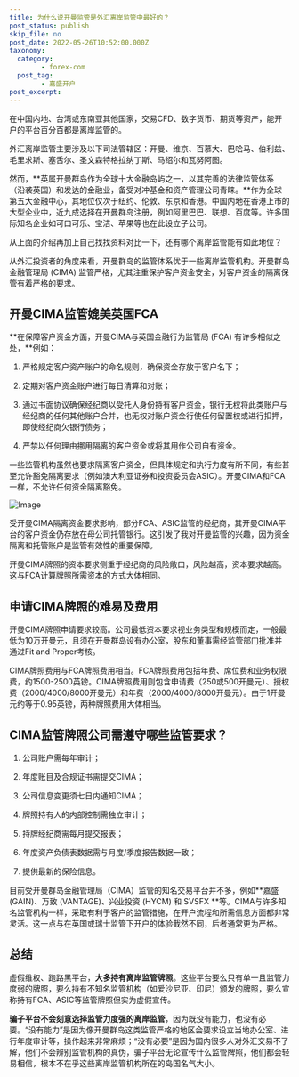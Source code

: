 ```yaml
---
title: 为什么说开曼监管是外汇离岸监管中最好的？
post_status: publish
skip_file: no
post_date: 2022-05-26T10:52:00.000Z
taxonomy:
  category:
        - forex-com
  post_tag:
        - 嘉盛开户
post_excerpt: 
---
```

在中国内地、台湾或东南亚其他国家，交易CFD、数字货币、期货等资产，能开户的平台百分百都是离岸监管的。

外汇离岸监管主要涉及以下司法管辖区：开曼、维京、百慕大、巴哈马、伯利兹、毛里求斯、塞舌尔、圣文森特格拉纳丁斯、马绍尔和瓦努阿图。

然而，**英属开曼群岛作为全球十大金融岛屿之一，以其完善的法律监管体系（沿袭英国）和发达的金融业，备受对冲基金和资产管理公司青睐。**作为全球第五大金融中心，其地位仅次于纽约、伦敦、东京和香港。中国内地在香港上市的大型企业中，近九成选择在开曼群岛注册，例如阿里巴巴、联想、百度等。许多国际知名企业如可口可乐、宝洁、苹果等也在此设立子公司。

从上面的介绍再加上自己找找资料对比一下，还有哪个离岸监管能有如此地位？

从外汇投资者的角度来看，开曼群岛的监管体系优于一些离岸监管机构。开曼群岛金融管理局 (CIMA) 监管严格，尤其注重保护客户资金安全，对客户资金的隔离保管有着严格的要求。

## 开曼CIMA监管媲美英国FCA

**在保障客户资金方面，开曼CIMA与英国金融行为监管局 (FCA) 有许多相似之处，**例如：

1. 严格规定客户资产账户的命名规则，确保资金存放于客户名下；

1. 定期对客户资金账户进行每日清算和对账；

1. 通过书面协议确保经纪商以受托人身份持有客户资金，银行无权将此类账户与经纪商的任何其他账户合并，也无权对账户资金行使任何留置权或进行扣押，即使经纪商欠银行债务；

1. 严禁以任何理由挪用隔离的客户资金或将其用作公司自有资金。

一些监管机构虽然也要求隔离客户资金，但具体规定和执行力度有所不同，有些甚至允许豁免隔离要求（例如澳大利亚证券和投资委员会ASIC）。开曼CIMA和FCA一样，不允许任何资金隔离豁免。

![Image](https://prod-files-secure.s3.us-west-2.amazonaws.com/39ed1227-6d7d-4570-be36-9ccd4a2c4241/bd849744-3fcb-4a37-8312-357962c8f065/image.png?X-Amz-Algorithm=AWS4-HMAC-SHA256&X-Amz-Content-Sha256=UNSIGNED-PAYLOAD&X-Amz-Credential=ASIAZI2LB466QPSNTYBB%2F20250404%2Fus-west-2%2Fs3%2Faws4_request&X-Amz-Date=20250404T041357Z&X-Amz-Expires=3600&X-Amz-Security-Token=IQoJb3JpZ2luX2VjEJT%2F%2F%2F%2F%2F%2F%2F%2F%2F%2FwEaCXVzLXdlc3QtMiJIMEYCIQDesgzZbD4cs8DE%2FzrYdE9vEp%2BhLRkWrZzkUc2HoI4hAgIhAL%2FoV9NfNFf9nvFiThoNHEisuD3Ddm9wyccy3mX2vFONKogECP3%2F%2F%2F%2F%2F%2F%2F%2F%2F%2FwEQABoMNjM3NDIzMTgzODA1Igw6g1ZFvVwZvL7sXVMq3APaJ4QmXv%2F81Y9GjmP8ULpjv7LztucHulBPJhNY0aoVn6z31xUBQDvJKy1UGCQJWao1CxdBOUu1AovLsB2S09aAzy5zA2iMCRu1jTyqDkq2znV%2F2Q3cHjzxm7GubpKNYvzfGwielXRpvvYOadFwpezmpOzN2vAPI19Sg805PaxEP4MnVWK6LJymAKgA9DQQgvp1ySCrnkR2KWAdInKGK%2B%2Fm%2FUCVW3gmnXkxAkSPtWye7NpIsU56fMCPOguOxRATE6nXlpBeMqqFmTxxMOV1yorCFCpbn3DwL2KPpbjmSIvC1NBjiF9a%2Bt83NTnNdU0P%2FBPzftmWdIcSIMACm15IPBWouGc44xfdVH%2F8sJlRdLXOqXqCPZ1%2Biaf4OQqPje5Fnom0ijzHdnpA9X%2BKlOMn8E2gY1MyTjihI7KPhK4tYcn8H3rZ5SBr7mc4QQuhavoWHBwc0oBY90S2wKceEPmlqya%2FwzlCLJN%2FxHdif%2FPgi0qpaRefkjgvbyPfDF3F7H%2BBgmqj37qzsgBP%2BNq7YTlHxZ6HXrUcmgbn3zbwrnYvfCboFz9Jbrza6s0w8Ve21OzTeN3lKMCKNQJY6kUtB5tVU3ktxd4rYTlI21wnCiviv2X%2FSvE2IeoAFUtt%2BYqeMjCXqr2%2FBjqkAceODnt2iHITEK6AP%2FkVhRWiEttP5y%2Bha6x4hd8c5kyCAmc6iVU0M2DiVOlDzNFPmRvH%2B7O3YgiMm%2BAsEFCUOZ9jmxvgqjo6vzQAlke952Xa2wGMT4oQM%2BfglEguPIovX9%2BHrv7whoORvPVp6uYq7wQ5yx%2BG8btUL%2Fc%2FJ1Uqka8no1bt7LfFfOJZLypxGd3hKRHkHd%2BAXQfNkFDTJpDHSU8ZEthV&X-Amz-Signature=0b9392c7d39333d1977f655b21eef181c1d2896a2975ba0378339cb403fbd41b&X-Amz-SignedHeaders=host&x-id=GetObject)

受开曼CIMA隔离资金要求影响，部分FCA、ASIC监管的经纪商，其开曼CIMA平台的客户资金仍存放在母公司托管银行。这引发了我对开曼监管的兴趣，因为资金隔离和托管账户是监管有效性的重要保障。

开曼CIMA牌照的资本要求侧重于经纪商的风险敞口，风险越高，资本要求越高。这与FCA计算牌照所需资本的方式大体相同。

## **申请CIMA牌照的难易及费用**

开曼CIMA牌照申请要求较高。公司最低资本要求视业务类型和规模而定，一般最低为10万开曼元，且须在开曼群岛设有办公室，股东和董事需经监管部门批准并通过Fit and Proper考核。

CIMA牌照费用与FCA牌照费用相当。FCA牌照费用包括年费、席位费和业务权限费，约1500-2500英镑。CIMA牌照费用则包含申请费（250或500开曼元）、授权费（2000/4000/8000开曼元）和年费（2000/4000/8000开曼元）。由于1开曼元约等于0.95英镑，两种牌照费用大体相当。

## CIMA监管牌照公司需遵守哪些监管要求？

1. 公司账户需每年审计；

1. 年度账目及合规证书需提交CIMA；

1. 公司信息变更须七日内通知CIMA；

1. 牌照持有人的内部控制需独立审计；

1. 持牌经纪商需每月提交报表；

1. 年度资产负债表数据需与月度/季度报告数据一致；

1. 提供最新的保险信息。

目前受开曼群岛金融管理局（CIMA）监管的知名交易平台并不多，例如**嘉盛 (GAIN)、万致 (VANTAGE)、兴业投资 (HYCM) 和 SVSFX **等。CIMA与许多知名监管机构一样，采取有利于客户的监管措施，在开户流程和所需信息方面都非常灵活。这一点与在英国或瑞士监管下开户的体验截然不同，后者通常更为严格。

## 总结

虚假维权、跑路黑平台，**大多持有离岸监管牌照**。这些平台要么只有单一且监管力度弱的牌照，要么持有不知名监管机构（如爱沙尼亚、印尼）颁发的牌照，要么宣称持有FCA、ASIC等监管牌照但实为虚假宣传。

**骗子平台不会刻意选择监管力度强的离岸监管**，因为既没有能力，也没有必要。“没有能力”是因为像开曼群岛这类监管严格的地区会要求设立当地办公室、进行年度审计等，操作起来非常麻烦；“没有必要”是因为国内很多人对外汇交易不了解，他们不会辨别监管机构的真伪，骗子平台无论宣传什么监管牌照，他们都会轻易相信，根本不在乎这些离岸监管机构所在的岛国名气大小。